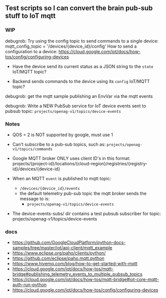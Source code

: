 ## Test scripts so I can convert the brain pub-sub stuff to IoT mqtt

### WIP

debugrob:
    Try using the config topic to send commands to a single device:
        mqtt_config_topic = '/devices/{device_id}/config'
    How to send a configuration to a device: https://cloud.google.com/iot/docs/how-tos/config/configuring-devices

- Have the device send its current status as a JSON string to the `state` IoT/MQTT topic?

- Backend sends commands to the device using its `config` IoT/MQTT topic?


debugrob: 
    get the mqtt sample publishing an EnvVar via the mqtt events


debugrob: 
    Write a NEW PubSub service for IoT device events sent to pubsub topic:
        `projects/openag-v1/topics/device-events`


### Notes
- QOS = 2 is NOT supported by google, must use 1
- Can't subscribe to a pub-sub topics, such as: `projects/openag-v1/topics/commands`
- Google MQTT broker ONLY uses client ID's in this format: projects/{project-id}/locations/{cloud-region}/registries/{registry-id}/devices/{device-id}

- When an MQTT `event` is published to mqtt topic: 
  - `/devices/{device_id}/events`
  - the default telemetry pub-sub topic the mqtt broker sends the message to is: 
    - `projects/openag-v1/topics/device-events`

- The device-events-subs/ dir contains a test pubsub subscriber for topic:
    projects/openag-v1/topics/device-events


### docs
- https://github.com/GoogleCloudPlatform/python-docs-samples/tree/master/iot/api-client/mqtt_example
- https://www.eclipse.org/paho/clients/python/
- https://github.com/eclipse/paho.mqtt.python
- https://www.hivemq.com/blog/how-to-get-started-with-mqtt
- https://cloud.google.com/iot/docs/how-tos/mqtt-bridge#publishing_telemetry_events_to_multiple_pubsub_topics
- https://cloud.google.com/iot/docs/how-tos/mqtt-bridge#iot-core-mqtt-auth-run-python
- https://cloud.google.com/iot/docs/how-tos/config/configuring-devices



